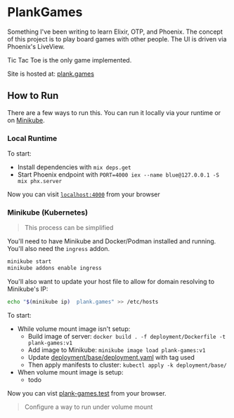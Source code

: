 # PlankGames

Something I've been writing to learn Elixir, OTP, and Phoenix. The concept of this project is to play board games with other people. The UI is driven via Phoenix's LiveView.

Tic Tac Toe is the only game implemented.

Site is hosted at: [plank.games](https://plank.games)

## How to Run

There are a few ways to run this. You can run it locally via your runtime or on [Minikube](https://minikube.sigs.k8s.io/docs/).

### Local Runtime

To start:

- Install dependencies with `mix deps.get`
- Start Phoenix endpoint with `PORT=4000 iex --name blue@127.0.0.1 -S mix phx.server`

Now you can visit [`localhost:4000`](http://localhost:4000) from your browser

### Minikube (Kubernetes)

> This process can be simplified

You'll need to have Minikube and Docker/Podman installed and running. You'll also need the `ingress` addon.

```bash
minikube start
minikube addons enable ingress
```

You'll also want to update your host file to allow for domain resolving to Minikube's IP:

```bash
echo "$(minikube ip)  plank.games" >> /etc/hosts
```

To start:

- While volume mount image isn't setup:
  - Build image of server: `docker build . -f deployment/Dockerfile -t plank-games:v1`
  - Add image to Minikube: `minikube image load plank-games:v1`
  - Update [deployment/base/deployment.yaml](deployment/base/deployment.yaml) with tag used
  - Then apply manifests to cluster: `kubectl apply -k deployment/base/`
- When volume mount image is setup:
  - todo

Now you can vist [plank-games.test](http://plank-games.test) from your browser.

> Configure a way to run under volume mount
